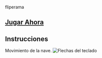 fliperama


## [Jugar Ahora](http://coop-asteroids.herokuapp.com)

## Instrucciones

Movimiento de la nave.
![Flechas del teclado](http://www.101computing.net/wp/wp-content/uploads/arrowKeys-300x205.png)


